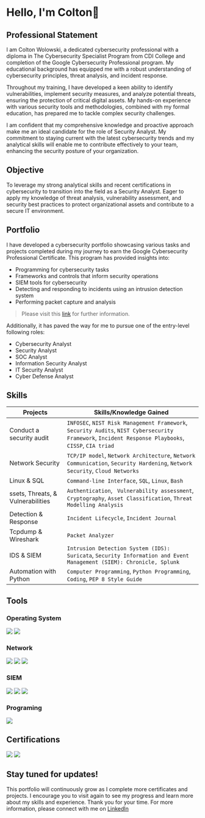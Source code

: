 # Hello, I'm Colton👋

## Professional Statement

I am Colton Wolowski, a dedicated cybersecurity professional with a diploma in The Cybersecurity Specialist Program from CDI College and completion of the Google Cybersecurity Professional program. My educational background has equipped me with a robust understanding of cybersecurity principles, threat analysis, and incident response.

Throughout my training, I have developed a keen ability to identify vulnerabilities, implement security measures, and analyze potential threats, ensuring the protection of critical digital assets. My hands-on experience with various security tools and methodologies, combined with my formal education, has prepared me to tackle complex security challenges.

I am confident that my comprehensive knowledge and proactive approach make me an ideal candidate for the role of Security Analyst. My commitment to staying current with the latest cybersecurity trends and my analytical skills will enable me to contribute effectively to your team, enhancing the security posture of your organization.

## Objective

To leverage my strong analytical skills and recent certifications in cybersecurity to transition into the field as a Security Analyst. Eager to apply my knowledge of threat analysis, vulnerability assessment, and security best practices to protect organizational assets and contribute to a secure IT environment.

## Portfolio

I have developed a cybersecurity portfolio showcasing various tasks and projects completed during my journey to earn the Google Cybersecurity Professional Certificate. This program has provided insights into:
* Programming for cybersecurity tasks
* Frameworks and controls that inform security operations
* SIEM tools for cybersecurity
* Detecting and responding to incidents using an intrusion detection system
* Performing packet capture and analysis
> Please visit this [link](https://www.coursera.org/professional-certificates/google-cybersecurity) for further information.
  

Additionally, it has paved the way for me to pursue one of the entry-level following roles:
* Cybersecurity Analyst
* Security Analyst
* SOC Analyst
* Information Security Analyst
* IT Security Analyst
* Cyber Defense Analyst

## Skills

| Projects |Skills/Knowledge Gained|
|--------------------------------------------------|---------------------|
|Conduct a security audit | `INFOSEC`, `NIST Risk Management Framework`, `Security Audits`, `NIST Cybersecurity Framework`, `Incident Response Playbooks`, `CISSP`, `CIA triad` |
|Network Security | `TCP/IP model`,  `Network Architecture`, `Network Communication`, `Security Hardening`, `Network Security`, `Cloud Networks` | 
|Linux & SQL | `Command-line Interface`, `SQL`, `Linux`, `Bash` | 
|ssets, Threats, & Vulnerabilities | `Authentication`, ` Vulnerability assessment`, `Cryptography`, `Asset Classification`, `Threat Modelling Analysis`|
|Detection & Response | `Incident Lifecycle`, `Incident Journal` |
|Tcpdump & Wireshark | `Packet Analyzer` | 
|IDS & SIEM | `Intrusion Detection System (IDS): Suricata`, `Security Information and Event Management (SIEM): Chronicle, Splunk` |
|Automation with Python | `Computer Programming`, `Python Programming`, `Coding`, `PEP 8 Style Guide`| 


## Tools


### Operating System

<div>
    <img src="https://img.shields.io/badge/-Windows%20OS-0078D4?&style=for-the-badge&logo=windows&logoColor=white" />
    <img src="https://img.shields.io/badge/-Linux-FCC624?&style=for-the-badge&logo=linux&logoColor=black" />
    



### Network
<div>
    <img src="https://img.shields.io/badge/-Wireshark-1679A7?&style=for-the-badge&logo=Wireshark&logoColor=white" />
    <img src="https://img.shields.io/badge/-Nmap-4682B4?&style=for-the-badge&logo=Nmap&logoColor=white" />
    <img src="https://img.shields.io/badge/-tcpdump-FF6F61?&style=for-the-badge&logo=tcpdump&logoColor=white" />


### SIEM
</div>
    <img src="https://img.shields.io/badge/-Splunk-000000?&style=for-the-badge&logo=Splunk&logoColor=white" />
    <img src="https://img.shields.io/badge/-Zeek-777BB4?&style=for-the-badge&logo=Zeek&logoColor=white" />
    <img src="https://img.shields.io/badge/-Suricata-EF3B2D?&style=for-the-badge&logo=Suricata&logoColor=white" />

### Programing 
<div>
    <img src="https://img.shields.io/badge/-Python-3776AB?&style=for-the-badge&logo=python&logoColor=white" />




## Certifications
<div>
    <img src="https://img.shields.io/badge/-CEH-008000?&style=for-the-badge&logo=CEH&logoColor=white" />
    <img src="https://img.shields.io/badge/-Google-000080?&style=for-the-badge&logo=google&logoColor=white" />


## **Stay tuned for updates!**

This portfolio will continuously grow as I complete more certificates and projects. I encourage you to visit again to see my progress and learn more about my skills and experience.
Thank you for your time. For more information, please connect with me on [LinkedIn](https://www.linkedin.com/in/colton-wolowski-a21138232/)

